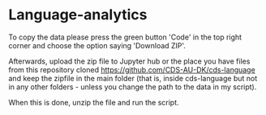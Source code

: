 # Language-analytics
To copy the data please press the green button 'Code' in the top right corner and choose the option saying 'Download ZIP'. 

Afterwards, upload the zip file to Jupyter hub or the place you have files from this repository cloned https://github.com/CDS-AU-DK/cds-language and keep the zipfile in the main folder (that is, inside cds-language but not in any other folders - unless you change the path to the data in my script). 

When this is done, unzip the file and run the script.

